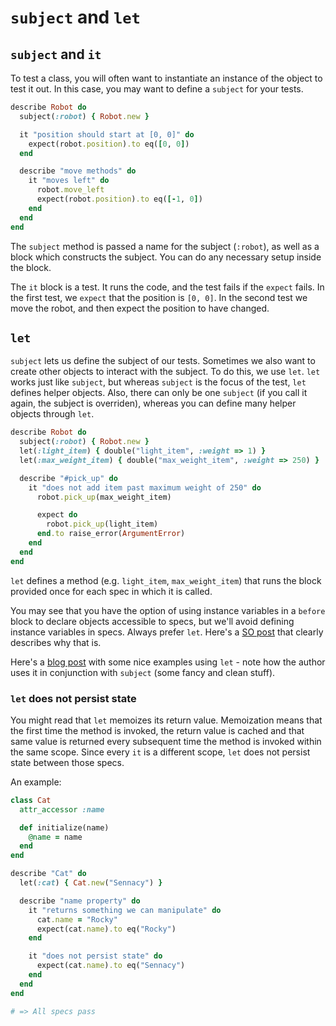 # `subject` and `let`

## `subject` and `it`

To test a class, you will often want to instantiate an instance of the
object to test it out. In this case, you may want to define a
`subject` for your tests.

```ruby
describe Robot do
  subject(:robot) { Robot.new }

  it "position should start at [0, 0]" do
    expect(robot.position).to eq([0, 0])
  end

  describe "move methods" do
    it "moves left" do
      robot.move_left
      expect(robot.position).to eq([-1, 0])
    end
  end
end
```

The `subject` method is passed a name for the subject (`:robot`), as
well as a block which constructs the subject. You can do any necessary
setup inside the block.

The `it` block is a test. It runs the code, and the test fails if the
`expect` fails. In the first test, we `expect` that the position is
`[0, 0]`. In the second test we move the robot, and then expect the
position to have changed.

## `let`

`subject` lets us define the subject of our tests. Sometimes we also
want to create other objects to interact with the subject. To do this,
we use `let`. `let` works just like `subject`, but whereas `subject`
is the focus of the test, `let` defines helper objects. Also, there
can only be one `subject` (if you call it again, the subject is
overriden), whereas you can define many helper objects through `let`.

```ruby
describe Robot do
  subject(:robot) { Robot.new }
  let(:light_item) { double("light_item", :weight => 1) }
  let(:max_weight_item) { double("max_weight_item", :weight => 250) }

  describe "#pick_up" do
    it "does not add item past maximum weight of 250" do
      robot.pick_up(max_weight_item)

      expect do
        robot.pick_up(light_item)
      end.to raise_error(ArgumentError)
    end
  end
end
```

`let` defines a method (e.g. `light_item`, `max_weight_item`) that
runs the block provided once for each spec in which it is called.

You may see that you have the option of using instance variables in a
`before` block to declare objects accessible to specs, but we'll
avoid defining instance variables in specs. Always prefer `let`.
Here's a [SO post][stack-overflow-let] that clearly describes why
that is.

Here's a [blog post][dry-up-rspec] with some nice examples using
`let` - note how the author uses it in conjunction with `subject`
(some fancy and clean stuff).

[stack-overflow-let]: http://stackoverflow.com/questions/5359558/when-to-use-rspec-let
[dry-up-rspec]:http://benscheirman.com/2011/05/dry-up-your-rspec-files-with-subject-let-blocks/

### `let` does not persist state

You might read that `let` memoizes its return value. Memoization means
that the first time the method is invoked, the return value is cached
and that same value is returned every subsequent time the method is
invoked within the same scope. Since every `it` is a different scope,
`let` does not persist state between those specs.

An example:

```ruby
class Cat
  attr_accessor :name

  def initialize(name)
    @name = name
  end
end

describe "Cat" do
  let(:cat) { Cat.new("Sennacy") }

  describe "name property" do
    it "returns something we can manipulate" do
      cat.name = "Rocky"
      expect(cat.name).to eq("Rocky")
    end

    it "does not persist state" do
      expect(cat.name).to eq("Sennacy")
    end
  end
end

# => All specs pass
```
